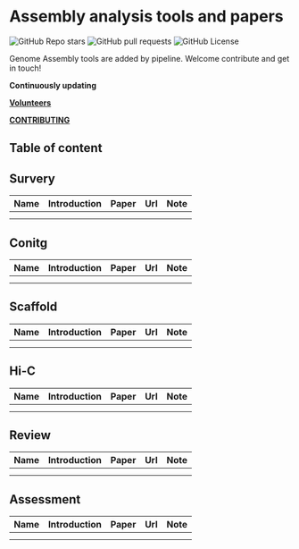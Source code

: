 # Assembly analysis tools and papers

![GitHub Repo stars](https://img.shields.io/github/stars/Jwindler/Assembly_tools) ![GitHub pull requests](https://img.shields.io/github/issues-pr/Jwindler/Assembly_tools) ![GitHub License](https://img.shields.io/github/license/Jwindler/Assembly_tools)

Genome Assembly tools are added by pipeline. Welcome contribute and get in touch!

**Continuously updating**

**[Volunteers](Y)**

**[CONTRIBUTING](X)**



## Table of content





## Survery



| Name | Introduction | Paper | Url  | Note |
| ---- | ------------ | ----- | ---- | ---- |
|      |              |       |      |      |
|      |              |       |      |      |





## Conitg



| Name | Introduction | Paper | Url  | Note |
| ---- | ------------ | ----- | ---- | ---- |
|      |              |       |      |      |
|      |              |       |      |      |





## Scaffold



| Name | Introduction | Paper | Url  | Note |
| ---- | ------------ | ----- | ---- | ---- |
|      |              |       |      |      |
|      |              |       |      |      |





## Hi-C 



| Name | Introduction | Paper | Url  | Note |
| ---- | ------------ | ----- | ---- | ---- |
|      |              |       |      |      |
|      |              |       |      |      |





## Review



| Name | Introduction | Paper | Url  | Note |
| ---- | ------------ | ----- | ---- | ---- |
|      |              |       |      |      |
|      |              |       |      |      |



## Assessment



| Name | Introduction | Paper | Url  | Note |
| ---- | ------------ | ----- | ---- | ---- |
|      |              |       |      |      |
|      |              |       |      |      |









